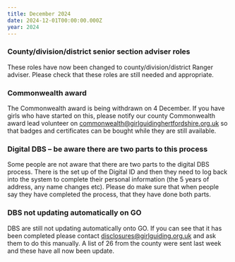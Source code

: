 ```yaml
---
title: December 2024
date: 2024-12-01T00:00:00.000Z
year: 2024
---
```

### County/division/district senior section adviser roles

These roles have now been changed to county/division/district Ranger adviser. Please check that these roles are still needed and appropriate.

### Commonwealth award

The Commonwealth award is being withdrawn on 4 December. If you have girls who have started on this, please notify our county Commonwealth award lead volunteer on <commonwealth@girlguidinghertfordshire.org.uk> so that badges and certificates can be bought while they are still available.

### Digital DBS – be aware there are two parts to this process

Some people are not aware that there are two parts to the digital DBS process. There is the set up of the Digital ID and then they need to log back into the system to complete their personal information (the 5 years of address, any name changes etc). Please do make sure that when people say they have completed the process, that they have done both parts.

### DBS not updating automatically on GO

DBS are still not updating automatically onto GO. If you can see that it has been completed please contact <disclosures@girlguiding.org.uk> and ask them to do this manually. A list of 26 from the county were sent last week and these have all now been update.  
